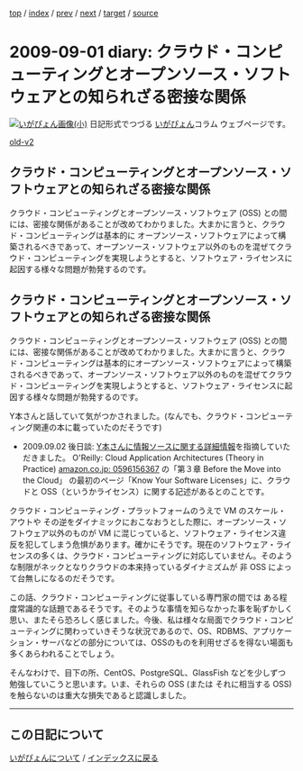 [top](https://igapyon.github.io/diary/) 
 / [index](https://igapyon.github.io/diary/2009/index.html) 
 / [prev](https://igapyon.github.io/diary/2009/ig090922.html) 
 / [next](https://igapyon.github.io/diary/2009/ig090827.html) 
 / [target](https://igapyon.github.io/diary/2009/ig090901.html) 
 / [source](https://github.com/igapyon/diary/blob/gh-pages/2009/ig090901.html.src.md) 

2009-09-01 diary: クラウド・コンピューティングとオープンソース・ソフトウェアとの知られざる密接な関係
=====================================================================================================
[![いがぴょん画像(小)](https://igapyon.github.io/diary/images/iga200306s.jpg "いがぴょん")](https://igapyon.github.io/diary/memo/memoigapyon.html) 日記形式でつづる [いがぴょん](https://igapyon.github.io/diary/memo/memoigapyon.html)コラム ウェブページです。

[old-v2](ig090901-orig.html)

## クラウド・コンピューティングとオープンソース・ソフトウェアとの知られざる密接な関係

クラウド・コンピューティングとオープンソース・ソフトウェア (OSS) との間には、密接な関係があることが改めてわかりました。大まかに言うと、クラウド・コンピューティングは基本的に オープンソース・ソフトウェアによって構築されるべきであって、オープンソース・ソフトウェア以外のものを混ぜてクラウド・コンピューティングを実現しようとすると、ソフトウェア・ライセンスに起因する様々な問題が勃発するのです。


## クラウド・コンピューティングとオープンソース・ソフトウェアとの知られざる密接な関係

クラウド・コンピューティングとオープンソース・ソフトウェア (OSS) との間には、密接な関係があることが改めてわかりました。大まかに言うと、クラウド・コンピューティングは基本的にオープンソース・ソフトウェアによって構築されるべきであって、オープンソース・ソフトウェア以外のものを混ぜてクラウド・コンピューティングを実現しようとすると、ソフトウェア・ライセンスに起因する様々な問題が勃発するのです。

Y本さんと話していて気がつかされました。(なんでも、クラウド・コンピューティング関連の本に載っていたのだそうです)

* 2009.09.02 後日談:  [Y本さんに情報ソースに関する詳細情報](http://d.hatena.ne.jp/ymoto/20090901)を指摘していただきました。
  O'Reilly: Cloud Application Architectures (Theory in Practice) [amazon.co.jp: 0596156367](http://www.amazon.co.jp/exec/obidos/ASIN/0596156367/igapyondiary-22)
  の「第３章 Before the Move into the Cloud」 の最初のページ「Know Your Software Licenses」に、クラウドと
  OSS（というかライセンス）に関する記述があるとのことです。

クラウド・コンピューティング・プラットフォームのうえで VM のスケール・アウトや その逆をダイナミックにおこなおうとした際に、オープンソース・ソフトウェア以外のものが
VM に混じっていると、ソフトウェア・ライセンス違反を犯してしまう危惧があります。確かにそうです。現在のソフトウェア・ライセンスの多くは、クラウド・コンピューティングに対応していません。そのような制限がネックとなりクラウドの本来持っているダイナミズムが 非 OSS によって台無しになるのだそうです。

この話、クラウド・コンピューティングに従事している専門家の間では ある程度常識的な話題であるそうです。そのような事情を知らなかった事を恥ずかしく思い、またそら恐ろしく感じました。今後、私は様々な局面でクラウド・コンピューティングに関わっていきそうな状況であるので、OS、RDBMS、アプリケーション・サーバなどの部分については、OSSのものを利用せざるを得ない場面も多くあらわれることでしょう。

そんなわけで、目下の所、CentOS、PostgreSQL、GlassFish などを少しずつ勉強していこうと思います。いま、それらの OSS
(または それに相当する OSS) を触らないのは重大な損失であると認識しました。

----------------------------------------------------------------------------------------------------

## この日記について
[いがぴょんについて](https://igapyon.github.io/diary/memo/memoigapyon.html) / [インデックスに戻る](https://igapyon.github.io/diary/idxall.html)
